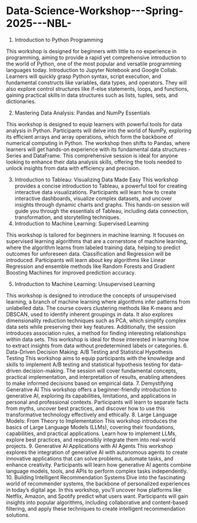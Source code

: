 # Data-Science-Workshop---Spring-2025---NBL-

1. Introduction to Python Programming

This workshop is designed for beginners with little to no experience in programming, aiming to provide a rapid yet comprehensive introduction to the world of Python, one of the most popular and versatile programming languages today. Introduction to Jupyter Notebook and Google Collab. Learners will quickly grasp Python syntax, script execution, and fundamental constructs like variables, data types, and operators. They will also explore control structures like if-else statements, loops, and functions, gaining practical skills in data structures such as lists, tuples, sets, and dictionaries. 

2. Mastering Data Analysis: Pandas and NumPy Essentials

This workshop is designed to equip learners with powerful tools for data analysis in Python. Participants will delve into the world of NumPy, exploring its efficient arrays and array operations, which form the backbone of numerical computing in Python. The workshop then shifts to Pandas, where learners will get hands-on experience with its fundamental data structures - Series and DataFrame. This comprehensive session is ideal for anyone looking to enhance their data analysis skills, offering the tools needed to unlock insights from data with efficiency and precision.

3. Introduction to Tableau: Visualizing Data Made Easy
This workshop provides a concise introduction to Tableau, a powerful tool for creating interactive data visualizations. Participants will learn how to create interactive dashboards, visualize complex datasets, and uncover insights through dynamic charts and graphs. This hands-on session will guide you through the essentials of Tableau, including data connection, transformation, and storytelling techniques.
4. Introduction to Machine Learning: Supervised Learning

This workshop is tailored for beginners in machine learning. It focuses on supervised learning algorithms that are a cornerstone of machine learning, where the algorithm learns from labeled training data, helping to predict outcomes for unforeseen data. Classification and Regression will be introduced. Participants will learn about key algorithms like Linear Regression and ensemble methods like Random Forests and Gradient Boosting Machines for improved prediction accuracy. 

5. Introduction to Machine Learning: Unsupervised Learning

This workshop is designed to introduce the concepts of unsupervised learning, a branch of machine learning where algorithms infer patterns from unlabelled data. The course covers clustering methods like K-means and DBSCAN, used to identify inherent groupings in data. It also explores dimensionality reduction techniques such as PCA, which simplify complex data sets while preserving their key features. Additionally, the session introduces association rules, a method for finding interesting relationships within data sets. This workshop is ideal for those interested in learning how to extract insights from data without predetermined labels or categories. 
6. Data-Driven Decision Making: A/B Testing and Statistical Hypothesis Testing
This workshop aims to equip participants with the knowledge and skills to implement A/B testing and statistical hypothesis testing for data-driven decision-making. The session will cover fundamental concepts, practical implementation, and interpretation of results, enabling attendees to make informed decisions based on empirical data.
7. Demystifying Generative AI
This workshop offers a beginner-friendly introduction to generative AI, exploring its capabilities, limitations, and applications in personal and professional contexts. Participants will learn to separate facts from myths, uncover best practices, and discover how to use this transformative technology effectively and ethically.
8. Large Language Models: From Theory to Implementation
This workshop introduces the basics of Large Language Models (LLMs), covering their foundations, capabilities, and practical applications. Learn how to implement LLMs, explore best practices, and responsibly integrate them into real-world projects.
9. Generative AI Applications with AI Agents
This workshop explores the integration of generative AI with autonomous agents to create innovative applications that can solve problems, automate tasks, and enhance creativity. Participants will learn how generative AI agents combine language models, tools, and APIs to perform complex tasks independently.
10. Building Intelligent Recommendation Systems
Dive into the fascinating world of recommender systems, the backbone of personalized experiences in today’s digital age. In this workshop, you’ll uncover how platforms like Netflix, Amazon, and Spotify predict what users want. Participants will gain insights into popular algorithms, including collaborative and content-based filtering, and apply these techniques to create intelligent recommendation solutions. 
